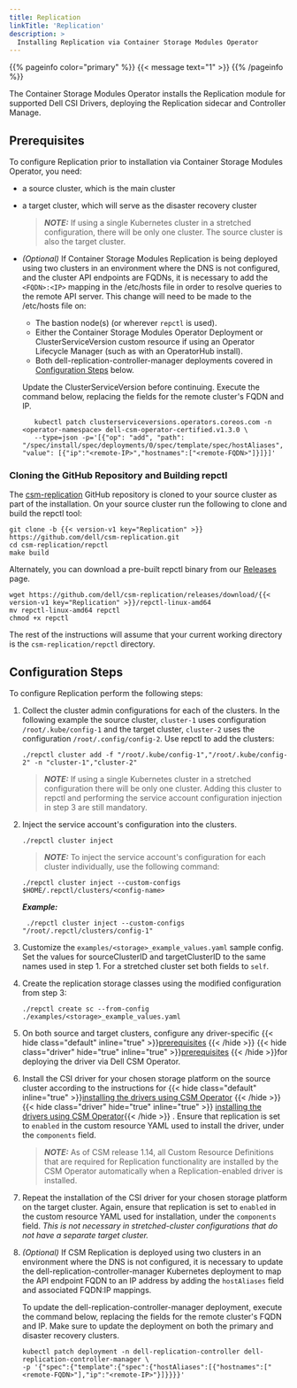 ```yaml
---
title: Replication
linkTitle: 'Replication'
description: >
  Installing Replication via Container Storage Modules Operator
---
```


{{% pageinfo color="primary" %}} {{< message text="1" >}} {{% /pageinfo %}}

The Container Storage Modules Operator installs the Replication module for
supported Dell CSI Drivers, deploying the Replication sidecar and Controller
Manage.

## Prerequisites

To configure Replication prior to installation via Container Storage Modules
Operator, you need:

- a source cluster, which is the main cluster
- a target cluster, which will serve as the disaster recovery cluster

  > **_NOTE:_** If using a single Kubernetes cluster in a stretched
  > configuration, there will be only one cluster. The source cluster is also
  > the target cluster.

- _(Optional)_ If Container Storage Modules Replication is being deployed using
  two clusters in an environment where the DNS is not configured, and the
  cluster API endpoints are FQDNs, it is necessary to add the `<FQDN>:<IP>`
  mapping in the /etc/hosts file in order to resolve queries to the remote API
  server. This change will need to be made to the /etc/hosts file on:

  - The bastion node(s) (or wherever `repctl` is used).
  - Either the Container Storage Modules Operator Deployment or
    ClusterServiceVersion custom resource if using an Operator Lifecycle Manager
    (such as with an OperatorHub install).
  - Both dell-replication-controller-manager deployments covered in
    [Configuration Steps](../replication/#configuration-steps) below.

  Update the ClusterServiceVersion before continuing. Execute the command below,
  replacing the fields for the remote cluster's FQDN and IP.

  ```shell
     kubectl patch clusterserviceversions.operators.coreos.com -n <operator-namespace> dell-csm-operator-certified.v1.3.0 \
     --type=json -p='[{"op": "add", "path": "/spec/install/spec/deployments/0/spec/template/spec/hostAliases", "value": [{"ip":"<remote-IP>","hostnames":["<remote-FQDN>"]}]}]'
  ```

### Cloning the GitHub Repository and Building repctl

The [csm-replication](https://github.com/dell/csm-replication.git) GitHub
repository is cloned to your source cluster as part of the installation. On your
source cluster run the following to clone and build the repctl tool:

```shell
git clone -b {{< version-v1 key="Replication" >}} https://github.com/dell/csm-replication.git
cd csm-replication/repctl
make build
```

Alternately, you can download a pre-built repctl binary from our
[Releases](https://github.com/dell/csm-replication/releases) page.

```shell
wget https://github.com/dell/csm-replication/releases/download/{{< version-v1 key="Replication" >}}/repctl-linux-amd64
mv repctl-linux-amd64 repctl
chmod +x repctl
```

The rest of the instructions will assume that your current working directory is
the `csm-replication/repctl` directory.

## Configuration Steps

To configure Replication perform the following steps:

1. Collect the cluster admin configurations for each of the clusters. In the
   following example the source cluster, `cluster-1` uses configuration
   `/root/.kube/config-1` and the target cluster, `cluster-2` uses the
   configuration `/root/.config/config-2`. Use repctl to add the clusters:

   ```shell
   ./repctl cluster add -f "/root/.kube/config-1","/root/.kube/config-2" -n "cluster-1","cluster-2"
   ```

   > **_NOTE:_** If using a single Kubernetes cluster in a stretched
   > configuration there will be only one cluster. Adding this cluster to repctl
   > and performing the service account configuration injection in step 3 are
   > still mandatory.

2. Inject the service account's configuration into the clusters.

   ```shell
   ./repctl cluster inject
   ```

   > **_NOTE:_** To inject the service account's configuration for each cluster
   > individually, use the following command:

   ```shell
   ./repctl cluster inject --custom-configs $HOME/.repctl/clusters/<config-name>
   ```

   **_Example:_**

   ```shell
    ./repctl cluster inject --custom-configs "/root/.repctl/clusters/config-1"
   ```

3. Customize the `examples/<storage>_example_values.yaml` sample config. Set the
   values for sourceClusterID and targetClusterID to the same names used in
   step 1. For a stretched cluster set both fields to `self`.

4. Create the replication storage classes using the modified configuration from
   step 3:

   ```shell
   ./repctl create sc --from-config ./examples/<storage>_example_values.yaml
   ```

5. On both source and target clusters, configure any driver-specific
   {{< hide class="default" inline="true" >}}[prerequisites](../../../kubernetes) {{< /hide >}} {{< hide class="driver" hide="true" inline="true" >}}[prerequisites](../../../csmoperator) {{< /hide >}}for deploying the driver via Dell CSM
   Operator.

6. Install the CSI driver for your chosen storage platform on the source cluster
   according to the instructions for
   {{< hide class="default" inline="true" >}}[installing the drivers using CSM Operator](../../../kubernetes) {{< /hide >}} {{< hide class="driver" hide="true" inline="true" >}} [installing the drivers using CSM Operator](../../../csmoperator){{< /hide >}} .
   Ensure that replication is set to `enabled` in the custom resource YAML used
   to install the driver, under the `components` field.

   > **_NOTE:_** As of CSM release 1.14, all Custom Resource Definitions that
   > are required for Replication functionality are installed by the CSM
   > Operator automatically when a Replication-enabled driver is installed.

7. Repeat the installation of the CSI driver for your chosen storage platform on
   the target cluster. Again, ensure that replication is set to `enabled` in the
   custom resource YAML used for installation, under the `components` field.
   _This is not necessary in stretched-cluster configurations that do not have a
   separate target cluster._

8. _(Optional)_ If CSM Replication is deployed using two clusters in an
   environment where the DNS is not configured, it is necessary to update the
   dell-replication-controller-manager Kubernetes deployment to map the API
   endpoint FQDN to an IP address by adding the `hostAliases` field and
   associated FQDN:IP mappings.

   To update the dell-replication-controller-manager deployment, execute the
   command below, replacing the fields for the remote cluster's FQDN and IP.
   Make sure to update the deployment on both the primary and disaster recovery
   clusters.

   ```shell
   kubectl patch deployment -n dell-replication-controller dell-replication-controller-manager \
   -p '{"spec":{"template":{"spec":{"hostAliases":[{"hostnames":["<remote-FQDN>"],"ip":"<remote-IP>"}]}}}}'
   ```
